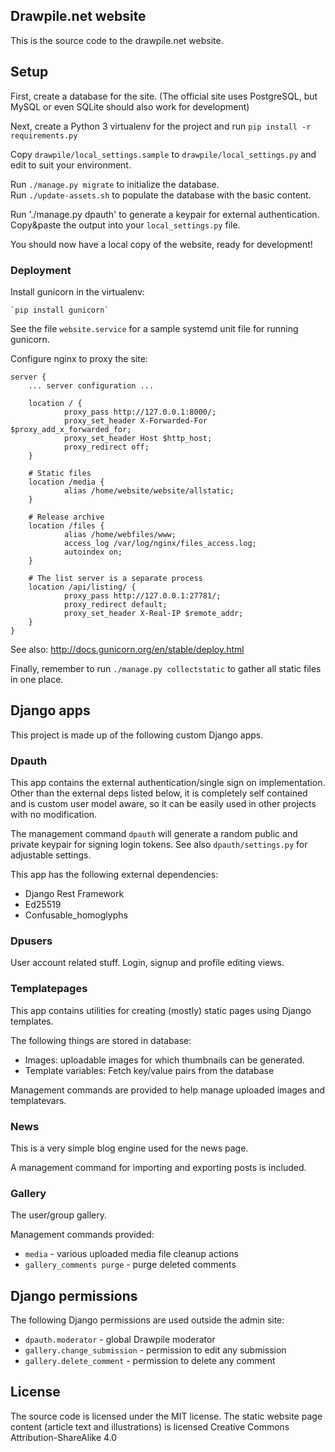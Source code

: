 Drawpile.net website
---------------------

This is the source code to the drawpile.net website.

## Setup

First, create a database for the site. (The official site uses
PostgreSQL, but MySQL or even SQLite should also work for development)

Next, create a Python 3 virtualenv for the project and run `pip install -r requirements.py`

Copy `drawpile/local_settings.sample` to `drawpile/local_settings.py` and
edit to suit your environment.

Run `./manage.py migrate` to initialize the database.  
Run `./update-assets.sh` to populate the database with the basic content.

Run './manage.py dpauth' to generate a keypair for external authentication. Copy&paste
the output into your `local_settings.py` file.

You should now have a local copy of the website, ready for development!

### Deployment

Install gunicorn in the virtualenv:

    `pip install gunicorn`

See the file `website.service` for a sample systemd unit file for running gunicorn.

Configure nginx to proxy the site:

	server {
		... server configuration ...

        location / {
                proxy_pass http://127.0.0.1:8000/;
                proxy_set_header X-Forwarded-For $proxy_add_x_forwarded_for;
                proxy_set_header Host $http_host;
                proxy_redirect off;
        }

		# Static files
		location /media {
                alias /home/website/website/allstatic;
		}

		# Release archive
        location /files {
                alias /home/webfiles/www;
                access_log /var/log/nginx/files_access.log;
                autoindex on;
        }

		# The list server is a separate process
        location /api/listing/ {
                proxy_pass http://127.0.0.1:27781/;
                proxy_redirect default;
                proxy_set_header X-Real-IP $remote_addr;
        }
	}

See also: http://docs.gunicorn.org/en/stable/deploy.html

Finally, remember to run `./manage.py collectstatic` to gather all static files in one place.

## Django apps

This project is made up of the following custom Django apps.

### Dpauth

This app contains the external authentication/single sign on implementation.
Other than the external deps listed below, it is completely self contained
and is custom user model aware, so it can be easily used in other projects
with no modification.

The management command `dpauth` will generate a random public
and private keypair for signing login tokens. See also `dpauth/settings.py`
for adjustable settings.

This app has the following external dependencies:

 * Django Rest Framework
 * Ed25519
 * Confusable_homoglyphs

### Dpusers

User account related stuff. Login, signup and profile editing views.

### Templatepages

This app contains utilities for creating (mostly) static pages using Django templates.

The following things are stored in database:

 * Images: uploadable images for which thumbnails can be generated.
 * Template variables: Fetch key/value pairs from the database

Management commands are provided to help manage uploaded images and templatevars.

### News

This is a very simple blog engine used for the news page.

A management command for importing and exporting posts is included.

### Gallery

The user/group gallery.

Management commands provided:

 * `media` - various uploaded media file cleanup actions
 * `gallery_comments purge` - purge deleted comments

## Django permissions

The following Django permissions are used outside the admin site:

 * `dpauth.moderator` - global Drawpile moderator
 * `gallery.change_submission` - permission to edit any submission
 * `gallery.delete_comment` - permission to delete any comment

## License

The source code is licensed under the MIT license.
The static website page content (article text and illustrations) is licensed Creative Commons Attribution-ShareAlike 4.0

